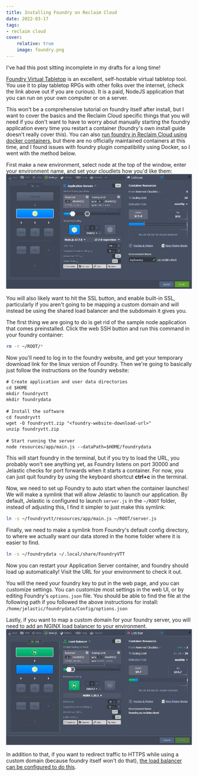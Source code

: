 ```yaml
---
title: Installing Foundry on Reclaim Cloud
date: 2022-03-17
tags:
- reclaim cloud
cover:
    relative: true
    image: foundry.png
---
```

I've had this post sitting incomplete in my drafts for a long time! 

[Foundry Virtual Tabletop](https://foundryvtt.com/) is an excellent, self-hostable virtual tabletop tool. You use it to play tabletop RPGs with other folks over the internet, (check the link above out if you are curious). It is a paid, NodeJS application that you can run on your own computer or on a server.

This won't be a comprehensive tutorial on foundry itself after install, but I want to cover the basics and the Reclaim Cloud specific things that you will need if you don't want to have to worry about manually starting the foundry application every time you restart a container (foundry's own install guide doesn't really cover this). You can also [run foundry in Reclaim Cloud using docker containers](https://video.jadin.me/w/sUCuVKBHjecn3oCTAGd5mS), but there are no officially maintained containers at this time, and I found issues with foundry plugin compatibility using Docker, so I went with the method below.

First make a new environment, select node at the top of the window, enter your environment name, and set your cloudlets how you'd like them:
![screenshot of a node environment in reclaim cloud](slb-foundry.png)



You will also likely want to hit the SSL button, and enable built-in SSL, particularly if you aren't going to be mapping a custom domain and will instead be using the shared load balancer and the subdomain it gives you.

The first thing we are going to do is get rid of the sample node application that comes preinstalled. Click the web SSH button and run this command in your foundry container:
```bash
rm -r ~/ROOT/*
```

Now you'll need to log in to the foundry website, and get your temporary download link for the linux version of Foundry. Then we're going to basically just follow the instructions on the foundry website:
```shell
# Create application and user data directories
cd $HOME
mkdir foundryvtt
mkdir foundrydata

# Install the software
cd foundryvtt
wget -O foundryvtt.zip "<foundry-website-download-url>"
unzip foundryvtt.zip

# Start running the server
node resources/app/main.js --dataPath=$HOME/foundrydata
```

This will start foundry in the terminal, but if you try to load the URL, you probably won't see anything yet, as Foundry listens on port 30000 and Jelastic checks for port forwards when it starts a container. For now, you can just quit foundry by using the keyboard shortcut **ctrl+c** in the terminal.

Now, we need to set up Foundry to auto start when the container launches! We will make a symlink that will allow Jelastic to launch our application. By default, Jelastic is configured to launch `server.js` in the `~/ROOT` folder, instead of adjusting this, I find it simpler to just make this symlink:
```bash
ln -s ~/foundryvtt/resources/app/main.js ~/ROOT/server.js
```

Finally, we need to make a symlink from Foundry's default config directory, to where we actually want our data stored in the home folder where it is easier to find.
```bash
ln -s ~/foundrydata ~/.local/share/FoundryVTT
```

Now you can restart your Application Server container, and foundry should load up automatically! Visit the URL for your environment to check it out.

You will the need your foundry key to put in the web page, and you can customize settings. You can customize most settings in the web UI, or by editing Foundry's `options.json` file. You should be able to find the file at the following path if you followed the above instructions for install: `/home/jelastic/foundrydata/Config/options.json`

Lastly, if you want to map a custom domain for your foundry server, you will need to add an NGINX load balancer to your environment.
![screenshot of a node environment with a load balancer](custom-domain-foundry-environment.png)

In addition to that, if you want to redirect traffic to HTTPS while using a custom domain (because foundry itself won't do that), [the load balancer can be configured to do this](https://support.elastx.se/hc/en-us/articles/214239226-Redirect-to-https-in-nginx-load-balancer).
